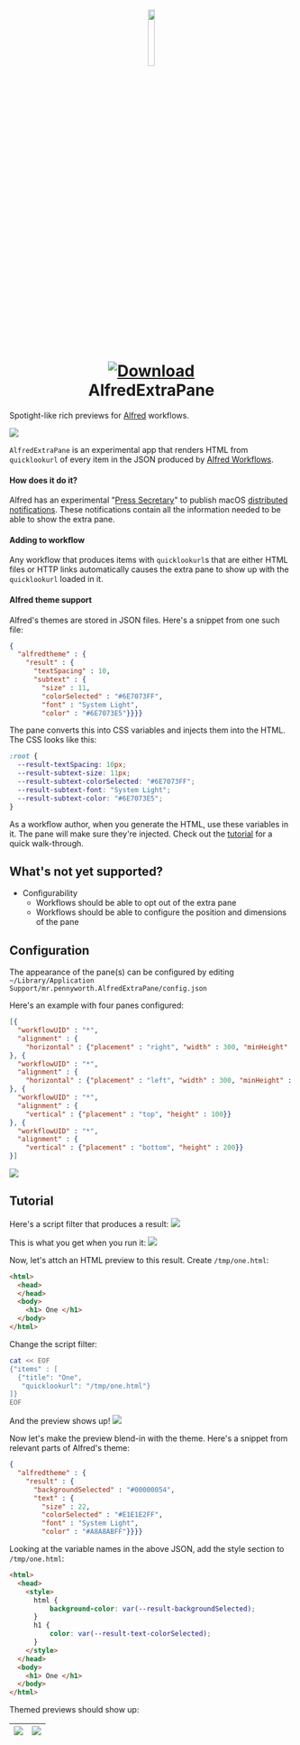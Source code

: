 <h1 align="center">
  
<a href="https://github.com/mr-pennyworth/alfred-extra-pane/releases/latest/">
  <img src="AlfredExtraPane/Assets.xcassets/AppIcon.appiconset/icon_512x512.png" width="16%"><br/>
  <img alt="Download"
       src="https://img.shields.io/github/downloads/mr-pennyworth/alfred-extra-pane/total?color=purple&label=Download"><br/>
</a>
  AlfredExtraPane
</h1>

Spotight-like rich previews for [Alfred](https://alfredapp.com) workflows.

![](media/demo-fast.gif)

`AlfredExtraPane` is an experimental app that renders HTML from
`quicklookurl` of every item in the JSON produced by
[Alfred Workflows](https://www.alfredapp.com/workflows/).

#### How does it do it?
Alfred has an experimental "[Press Secretary](presssec)" to publish
macOS [distributed notifications](dist-notifs). These notifications
contain all the information needed to be able to show the extra pane.

#### Adding to workflow
Any workflow that produces items with `quicklookurl`s that are either
HTML files or HTTP links automatically causes the extra pane to show
up with the `quicklookurl` loaded in it.

#### Alfred theme support
Alfred's themes are stored in JSON files. Here's a snippet from one such file:
```json
{
  "alfredtheme" : {
    "result" : {
      "textSpacing" : 10,
      "subtext" : {
        "size" : 11,
        "colorSelected" : "#6E7073FF",
        "font" : "System Light",
        "color" : "#6E7073E5"}}}}
```

The pane converts this into CSS variables and injects them into the HTML.
The CSS looks like this:
```css
:root {
  --result-textSpacing: 10px;
  --result-subtext-size: 11px;
  --result-subtext-colorSelected: "#6E7073FF";
  --result-subtext-font: "System Light";
  --result-subtext-color: "#6E7073E5";
}
```
As a workflow author, when you generate the HTML, use these
variables in it. The pane will make sure they're injected.
Check out the [tutorial](#tutorial) for a quick walk-through.

## What's not yet supported?
 - Configurability
    - Workflows should be able to opt out of the extra pane
    - Workflows should be able to configure the position
      and dimensions of the pane

## Configuration
The appearance of the pane(s) can be configured by editing
`~/Library/Application Support/mr.pennyworth.AlfredExtraPane/config.json`

Here's an example with four panes configured:
```json
[{
  "workflowUID" : "*",
  "alignment" : {
    "horizontal" : {"placement" : "right", "width" : 300, "minHeight" : 400}}
}, {
  "workflowUID" : "*",
  "alignment" : {
    "horizontal" : {"placement" : "left", "width" : 300, "minHeight" : 400}}
}, {
  "workflowUID" : "*",
  "alignment" : {
    "vertical" : {"placement" : "top", "height" : 100}}
}, {
  "workflowUID" : "*",
  "alignment" : {
    "vertical" : {"placement" : "bottom", "height" : 200}}
}]
```
![](media/multi-pane.png)

## Tutorial
Here's a script filter that produces a result:
![](media/tutorial-images/script.png)

This is what you get when you run it: ![](media/tutorial-images/alfred-1.png)

Now, let's attch an HTML preview to this result.
Create `/tmp/one.html`:
```html
<html>
  <head>
  </head>
  <body>
    <h1> One </h1>
  </body>
</html>
```
Change the script filter:
```bash
cat << EOF
{"items" : [
  {"title": "One",
   "quicklookurl": "/tmp/one.html"}
]}
EOF
```
And the preview shows up!
![](media/tutorial-images/alfred-3.png)

Now let's make the preview blend-in with the theme.
Here's a snippet from relevant parts of Alfred's theme:
```json
{
  "alfredtheme" : {
    "result" : {
      "backgroundSelected" : "#00000054",
      "text" : {
        "size" : 22,
        "colorSelected" : "#E1E1E2FF",
        "font" : "System Light",
        "color" : "#A8A8ABFF"}}}}
```

Looking at the variable names in the above JSON, add the style section
to `/tmp/one.html`:
```html
<html>
  <head>
    <style>
      html {
          background-color: var(--result-backgroundSelected);
      }
      h1 {
          color: var(--result-text-colorSelected);
      }
    </style>
  </head>
  <body>
    <h1> One </h1>
  </body>
</html>
```

Themed previews should show up:

| ![](media/tutorial-images/alfred-4.png) | ![](media/tutorial-images/alfred-5.png) |
|-|-|

[dist-notifs]: https://developer.apple.com/documentation/foundation/distributednotificationcenter
[presssec]: https://www.alfredforum.com/topic/16111-wip-poc-spotlight-like-rich-preview-pane-for-alfred-workflows/?do=findComment&comment=83222

